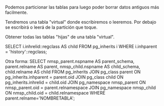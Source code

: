 Podemos particionar las tablas para luego poder borrar datos antiguos más facilmente.

Tendremos una tabla "virtual" donde escribiremos o leeremos. Por debajo se escribirá o leerá de la partición que toque.

Obtener todas las tablas "hijas" de una tabla "virtual".

SELECT i.inhrelid::regclass AS child
FROM   pg_inherits i
WHERE  i.inhparent = 'history'::regclass;

Otra forma:
SELECT
    nmsp_parent.nspname AS parent_schema,
    parent.relname      AS parent,
    nmsp_child.nspname  AS child_schema,
    child.relname       AS child
FROM pg_inherits
    JOIN pg_class parent            ON pg_inherits.inhparent = parent.oid
    JOIN pg_class child             ON pg_inherits.inhrelid   = child.oid
    JOIN pg_namespace nmsp_parent   ON nmsp_parent.oid  = parent.relnamespace
    JOIN pg_namespace nmsp_child    ON nmsp_child.oid   = child.relnamespace
WHERE parent.relname='NOMBRETABLA';
